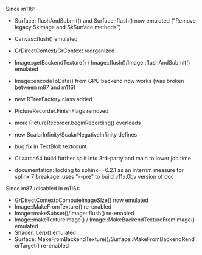 Since m116:

* Surface::flushAndSubmit() and Surface::flush() now emulated
  ("Remove legacy SkImage and SkSurface methods")
* Canvas::flush() emulated
* GrDirectContext/GrContext reorganized
* Image::getBackendTexture() / Image::flush()/Image::flushAndSubmit() emulated
* Image::encodeToData() from GPU backend now works (was broken between m87 and m116)
* new RTreeFactory class added
* PictureRecorder.FinishFlags removed
* more PictureRecorder.beginRecording() overloads
* new ScalarInfinity/ScalarNegativeInfinity defines
* bug fix in TextBlob textcount

* CI aarch64 build further split into 3rd-party and main to lower job time
* documentation: locking to sphinx==6.2.1 as an interrim measure for splinx 7 breakage.
                 uses "--pre" to build v11x.0by version of doc

Since m87 (disabled in m116):
* GrDirectContext::ComputeImageSize() now emulated
* Image::MakeFromTexture() re-enabled
* Image::makeSubset()/Image::flush() re-enabled
* Image::makeTextureImage() / Image::MakeBackendTextureFromImage() emulated
* Shader::Lerp() emulated
* Surface::MakeFromBackendTexture()/Surface::MakeFromBackendRenderTarget() re-enabled
